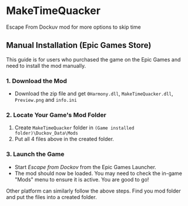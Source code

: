 # MakeTimeQuacker
Escape From Dockuv mod for more options to skip time

## Manual Installation (Epic Games Store)

This guide is for users who purchased the game on the Epic Games and need to install the mod manually.

### 1. Download the Mod
* Download the zip file and get `0Harmony.dll`, `MakeTimeQuacker.dll`, `Preview.png` and `info.ini`

### 2. Locate Your Game's Mod Folder
1.  Create `MakeTimeQuacker` folder in `(Game installed folder)\Duckov_Data\Mods`
2.  Put all 4 files above in the created folder.

### 3. Launch the Game
* Start *Escape from Dockov* from the Epic Games Launcher.
* The mod should now be loaded. You may need to check the in-game "Mods" menu to ensure it is active. You are good to go!

Other platform can similarly follow the above steps. Find you mod folder and put the files into a created folder.
